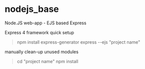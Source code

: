 # nodejs_base
Node.JS web-app - EJS based Express

Express 4 framework quick setup

> npm install express-generator
> express --ejs "project name"

manually clean-up unused modules

> cd "project name"
> npm install
